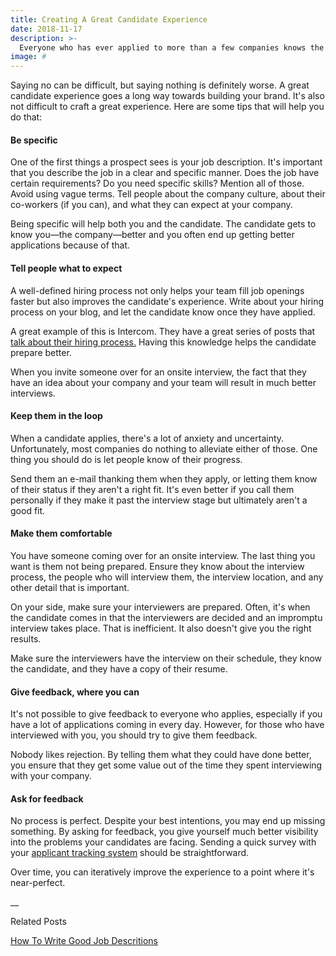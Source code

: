 ```yaml
---
title: Creating A Great Candidate Experience
date: 2018-11-17
description: >-
  Everyone who has ever applied to more than a few companies knows the drill. You prepare your resume, a great cover letter, you meticulously put together a list of companies you wish to apply to, you send those applications, and … silence. You're lucky if companies respond to you at all. Even when you do have a conversation going, many companies simply ghost on candidates.
image: #
---
```

Saying no can be difficult, but saying nothing is definitely worse. A great candidate experience goes a long way towards building your brand. It's also not difficult to craft a great experience. Here are some tips that will help you do that:

#### Be specific
One of the first things a prospect sees is your job description. It's important that you describe the job in a clear and specific manner. Does the job have certain requirements? Do you need specific skills? Mention all of those. Avoid using vague terms. Tell people about the company culture, about their co-workers (if you can), and what they can expect at your company.

Being specific will help both you and the candidate. The candidate gets to know you—the company—better and you often end up getting better applications because of that.

#### Tell people what to expect
A well-defined hiring process not only helps your team fill job openings faster but also improves the candidate's experience. Write about your hiring process on your blog, and let the candidate know once they have applied.

A great example of this is Intercom. They have a great series of posts that [talk about their hiring process.](https://www.intercom.com/blog/how-we-hire-engineers-part-1/) Having this knowledge helps the candidate prepare better.

When you invite someone over for an onsite interview, the fact that they have an idea about your company and your team will result in much better interviews.

#### Keep them in the loop
When a candidate applies, there's a lot of anxiety and uncertainty. Unfortunately, most companies do nothing to alleviate either of those. One thing you should do is let people know of their progress.

Send them an e-mail thanking them when they apply, or letting them know of their status if they aren't a right fit. It's even better if you call them personally if they make it past the interview stage but ultimately aren't a good fit.

#### Make them comfortable
You have someone coming over for an onsite interview. The last thing you want is them not being prepared. Ensure they know about the interview process, the people who will interview them, the interview location, and any other detail that is important.

On your side, make sure your interviewers are prepared. Often, it's when the candidate comes in that the interviewers are decided and an impromptu interview takes place. That is inefficient. It also doesn't give you the right results.

Make sure the interviewers have the interview on their schedule, they know the candidate, and they have a copy of their resume.

#### Give feedback, where you can
It's not possible to give feedback to everyone who applies, especially if you have a lot of applications coming in every day. However, for those who have interviewed with you, you should try to give them feedback.

Nobody likes rejection. By telling them what they could have done better, you ensure that they get some value out of the time they spent interviewing with your company.

#### Ask for feedback
No process is perfect. Despite your best intentions, you may end up missing something. By asking for feedback, you give yourself much better visibility into the problems your candidates are facing. Sending a quick survey with your [applicant tracking system](https://enlist.io/) should be straightforward.

Over time, you can iteratively improve the experience to a point where it's near-perfect.

__

Related Posts

[How To Write Good Job Descritions](/resources/posting-jobs/write-good-job-descriptions)